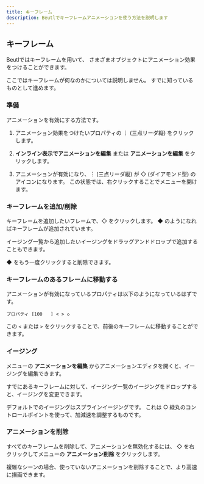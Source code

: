 ```yaml
---
title: キーフレーム
description: Beutlでキーフレームアニメーションを使う方法を説明します
---
```


## キーフレーム

Beutlではキーフレームを用いて、
さまざまオブジェクトにアニメーション効果をつけることができます。

ここではキーフレームが何なのかについては説明しません。
すでに知っているものとして進めます。

### 準備
アニメーションを有効にする方法です。
1. アニメーション効果をつけたいプロパティの ︙ (三点リーダ縦) をクリックします。

2. __インライン表示でアニメーションを編集__ または __アニメーションを編集__ をクリックします。

3. アニメーションが有効になり、︙ (三点リーダ縦) が ◇ (ダイアモンド型) のアイコンになります。
   この状態では、右クリックすることでメニューを開けます。

### キーフレームを追加/削除

キーフレームを追加したいフレームで、◇ をクリックします。
◆ のようになればキーフレームが追加されています。

イージング一覧から追加したいイージングをドラッグアンドドロップで追加することもできます。

◆ をもう一度クリックすると削除できます。

### キーフレームのあるフレームに移動する
アニメーションが有効になっているプロパティは以下のようになっているはずです。
```
プロパティ [100   ] < > ◇
```

この `<` または `>` をクリックすることで、前後のキーフレームに移動することができます。

### イージング
メニューの __アニメーションを編集__ からアニメーションエディタを開くと、イージングを編集できます。

すでにあるキーフレームに対して、イージング一覧のイージングをドロップすると、イージングを変更できます。

デフォルトでのイージングはスプラインイージングです。
これは ○ 緑丸のコントロールポイントを使って、加減速を調整するものです。

### アニメーションを削除
すべてのキーフレームを削除して、アニメーションを無効化するには、
◇ を右クリックしてメニューの __アニメーション削除__ をクリックします。

複雑なシーンの場合、使っていないアニメーションを削除することで、より高速に描画できます。
